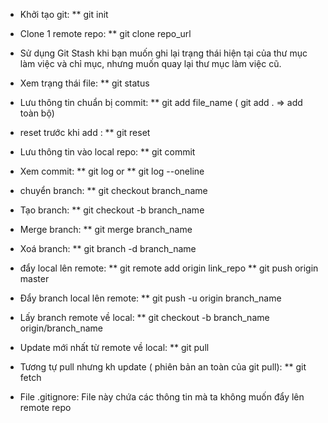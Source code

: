- Khởi tạo git: 
** git init 

- Clone 1 remote repo:
** git clone repo_url

- Sử dụng Git Stash khi bạn muốn ghi lại trạng thái hiện tại của thư mục làm việc và chỉ mục, nhưng muốn quay lại thư mục làm việc cũ.

- Xem trạng thái file: 
** git status

- Lưu thông tin chuẩn bị commit: 
** git add file_name ( git add . => add toàn bộ)

- reset trước khi add : 
** git reset 

- Lưu thông tin vào local repo:
** git commit

- Xem commit: 
** git log or
** git log --oneline

- chuyển branch:
** git checkout branch_name

- Tạo branch:
** git checkout -b branch_name

- Merge branch:
** git merge branch_name

- Xoá branch:
** git branch -d branch_name

- đẩy local lên remote:
** git remote add origin link_repo
** git push origin master

- Đẩy branch local lên remote:
** git push -u origin  branch_name

- Lấy branch remote về local:
** git checkout -b  branch_name  origin/branch_name

- Update mới nhất từ remote về local:
** git pull

- Tương tự pull nhưng kh update ( phiên bản an toàn của git pull): 
** git fetch

- File .gitignore: File này chứa các thông tin mà ta không muốn đẩy lên remote repo 